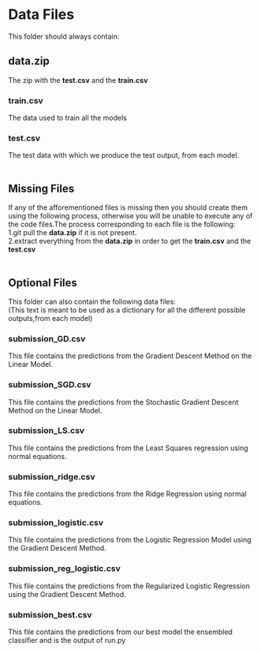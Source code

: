 # Data Files
This folder should always contain:<br>

## data.zip
The zip with the **test.csv** and the **train.csv**<br>

### train.csv
The data used to train all the models

### test.csv
The test data with which we produce the test output, from each model.<br><br>

## Missing Files
If any of the afforementioned files is missing then you should create them using the following process, otherwise you will be unable to execute any of the code files.The process corresponding to each file is the following:<br>
1.git pull the **data.zip** if it is not present.<br>
2.extract everything from the **data.zip** in order to get the **train.csv** and the **test.csv**<br><br>

## Optional Files
This folder can also contain the following data files:<br>
(This text is meant to be used as a dictionary for all the different possible outputs,from each model)<br>

### submission_GD.csv
This file contains the predictions from the Gradient Descent Method on the Linear Model.

### submission_SGD.csv
This file contains the predictions from the Stochastic Gradient Descent Method on the Linear Model.

### submission_LS.csv
This file contains the predictions from the Least Squares regression using normal equations.

### submission_ridge.csv
This file contains the predictions from the Ridge Regression using normal equations.

### submission_logistic.csv
This file contains the predictions from the Logistic Regression Model using the Gradient Descent Method.

### submission_reg_logistic.csv
This file contains the predictions from the Regularized Logistic Regression using the Gradient Descent Method.

### submission_best.csv
This file contains the predictions from our best model the ensembled classifier and is the output of run.py
